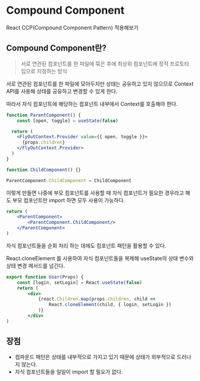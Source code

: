 # Compound Component
React CCP(Compound Component Pattern) 적용해보기

## Compound Component란?
> 서로 연관된 컴포넌트를 한 파일에 묶은 후에 최상위 컴포넌트에 정적 프로토타입으로 지정하는 방식
> 

서로 연관된 컴포넌트를 한 파일에 모아두지만 상태는 공유하고 있지 않으므로 Context API를 사용해 상태를 공유하고 변경할 수 있게 한다.

따라서 자식 컴포넌트에 해당하는 컴포넌트 내부에서 Context를 호출해야 한다.

```jsx
function ParentComponent() {
	const [open, toggle] = useState(false)

  return (
    <FlyOutContext.Provider value={{ open, toggle }}>
      {props.children}
    </FlyOutContext.Provider>
  )
}

function ChildComponent() {}

ParentComponent.ChildComponent = ChildComponent
```

이렇게 만들면 나중에 부모 컴포넌트를 사용할 때 자식 컴포넌트가 필요한 경우라고 해도 부모 컴포넌트만 import 하면 모두 사용이 가능하다.

```jsx
return (
	<ParentComponent>
		<ParentComponent.ChildComponent/>
	</ParentComponent>
)
```

자식 컴포넌트들을 순회 처리 하는 데에도 컴포넌트 패턴을 활용할 수 있다.

React.cloneElement 를 사용하여 자식 컴포넌트들을 복제해 useState의 상태 변수와 상태 변경 메서드를 넘긴다.

```jsx
export function User(Props) {
	const [login, setLogin] = React.useState(false)
	return (
		<div>
			{react.Children.map(props.children, child => 
				React.cloneElement(child, { login, setLogin })
			)}
		</div>
)
```

## 장점

- 컴파운드 패턴은 상태를 내부적으로 가지고 있기 때문에 상태가 외부적으로 드러나지 않는다.
- 자식 컴포넌트들을 일일이 import 할 필요가 없다.